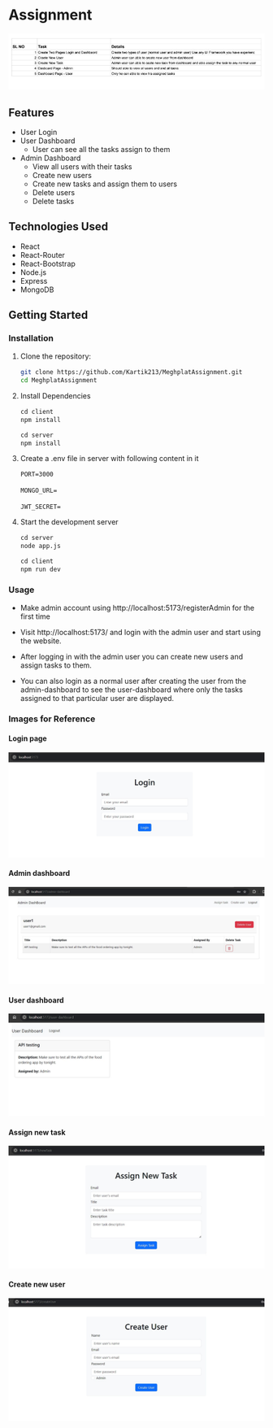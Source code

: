 # Assignment

![Assignment Details](./ImagesforReadme//AssignmentDetails.jpg)

## Features

- User Login
- User Dashboard
  - User can see all the tasks assign to them
- Admin Dashboard
  - View all users with their tasks
  - Create new users
  - Create new tasks and assign them to users
  - Delete users
  - Delete tasks

## Technologies Used

- React
- React-Router
- React-Bootstrap
- Node.js
- Express
- MongoDB

## Getting Started

### Installation

1. Clone the repository:

   ```bash
   git clone https://github.com/Kartik213/MeghplatAssignment.git
   cd MeghplatAssignment
   ```
2. Install Dependencies

    ```
    cd client
    npm install
    ```
    ```
    cd server
    npm install
    ```

3. Create a .env file in server with following content in it
    ```
    PORT=3000
    
    MONGO_URL=
    
    JWT_SECRET=
    ```

4. Start the development server

    ```
    cd server
    node app.js
    ```

    ```
    cd client
    npm run dev
    ```

### Usage

- Make admin account using http://localhost:5173/registerAdmin for the first time

- Visit http://localhost:5173/ and login with the admin user and start using the website.

- After logging in with the admin user you can create new users and assign tasks to them.

- You can also login as a normal user after creating the user from the admin-dashboard to see the user-dashboard where only the tasks assigned to that particular user are displayed.

### Images for Reference

#### Login page
![Login page](./ImagesforReadme/login.jpg)
#### Admin dashboard
![Admin-dashboard](./ImagesforReadme/admin-dashboard.jpg)
#### User dashboard
![User-dashboard](./ImagesforReadme/user-dashboard.jpg)
#### Assign new task
![Assign-task](./ImagesforReadme/assign-task.jpg)
#### Create new user
![create-user](./ImagesforReadme/create-new-user.jpg)
